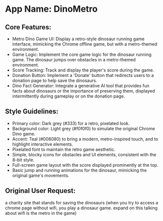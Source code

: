 # **App Name**: DinoMetro

## Core Features:

- Metro Dino Game UI: Display a retro-style dinosaur running game interface, mimicking the Chrome offline game, but with a metro-themed environment.
- Game Logic: Implement the core game logic for the dinosaur running game. The dinosaur jumps over obstacles in a metro-themed environment.
- Score Tracking: Track and display the player's score during the game.
- Donation Button: Implement a 'Donate' button that redirects users to a donation page to help save the dinosaurs.
- Dino Fact Generator: Integrate a generative AI tool that provides fun facts about dinosaurs or the importance of preserving them, displayed intermittently during gameplay or on the donation page.

## Style Guidelines:

- Primary color: Dark grey (#333) for a retro, pixelated look.
- Background color: Light grey (#f0f0f0) to simulate the original Chrome Dino game.
- Accent: Teal (#008080) to bring a modern, metro-inspired touch, and to highlight interactive elements.
- Pixelated font to maintain the retro game aesthetic.
- Simple, blocky icons for obstacles and UI elements, consistent with the 8-bit style.
- Full-screen game layout with the score displayed prominently at the top.
- Basic jump and running animations for the dinosaur, mimicking the original game's movements.

## Original User Request:
a charity site that stands for saving the dinosaurs (when you try to access a chrome page without wifi, you play a dinosaur game. expand on this talking about wifi is the metro in the game)
  